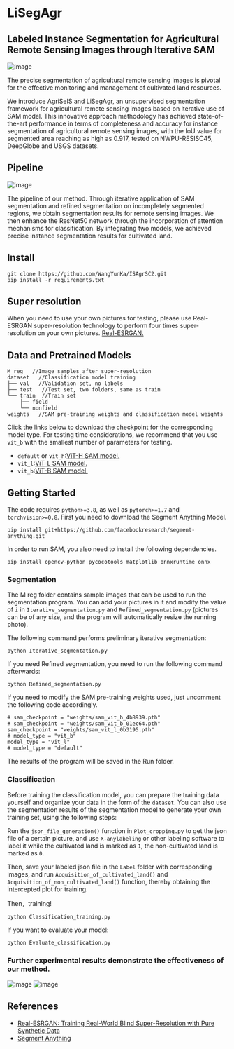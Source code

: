 # LiSegAgr
## Labeled Instance Segmentation for Agricultural Remote Sensing Images through Iterative SAM
![image](https://github.com/user-attachments/assets/bc0b6fd6-90a1-4842-97b0-0ac48086cc35)


The precise segmentation of agricultural remote sensing images is pivotal for the effective monitoring and management of cultivated land resources.

We introduce AgriSeIS and LiSegAgr, an unsupervised segmentation framework for agricultural remote sensing images based on iterative use of SAM model. This innovative approach methodology has achieved state-of-the-art performance in terms of completeness and accuracy for instance segmentation of agricultural remote sensing images, with the IoU value for segmented area reaching as high as 0.917, tested on NWPU-RESISC45, DeepGlobe and USGS datasets.

## Pipeline
![image](https://github.com/WangYunKa/ISAgrSC2/assets/113222930/41be6ddb-beeb-4ce5-af2f-d9b44c3d2720)

The pipeline of our method. Through iterative application of SAM segmentation and refined segmentation on incompletely segmented regions, we obtain segmentation results for remote sensing images. We then enhance the ResNet50 network through the incorporation of attention mechanisms for classification. By integrating two models, we achieved precise instance segmentation results for cultivated land.

## Install
```
git clone https://github.com/WangYunKa/ISAgrSC2.git
pip install -r requirements.txt
```

## Super resolution
When you need to use your own pictures for testing, please use Real-ESRGAN super-resolution technology to perform four times super-resolution on your own pictures.
[Real-ESRGAN.](https://github.com/xinntao/Real-ESRGAN/tree/master)

## Data and Pretrained Models
```
M reg   //Image samples after super-resolution
dataset   //Classification model training
├── val   //Validation set, no labels
├── test   //Test set, two folders, same as train
└── train  //Train set
    ├── field       
    └── nonfield
weights   //SAM pre-training weights and classification model weights
```

Click the links below to download the checkpoint for the corresponding model type. For testing time considerations, we recommend that you use `vit_b` with the smallest number of parameters for testing.

- `default` or `vit_h`:[ViT-H SAM model.](https://dl.fbaipublicfiles.com/segment_anything/sam_vit_h_4b8939.pth)
- `vit_l`:[ViT-L SAM model.](https://dl.fbaipublicfiles.com/segment_anything/sam_vit_l_0b3195.pth)
- `vit_b`:[ViT-B SAM model.](https://dl.fbaipublicfiles.com/segment_anything/sam_vit_b_01ec64.pth)

## Getting Started
The code requires `python>=3.8`, as well as `pytorch>=1.7` and `torchvision>=0.8`. First you need to download the Segment Anything Model.
```
pip install git+https://github.com/facebookresearch/segment-anything.git
```
In order to run SAM, you also need to install the following dependencies.
```
pip install opencv-python pycocotools matplotlib onnxruntime onnx
```
### Segmentation
The M reg folder contains sample images that can be used to run the segmentation program. You can add your pictures in it and modify the value of `i` in `Iterative_segmentation.py` and `Refined_segmentation.py` (pictures can be of any size, and the program will automatically resize the running photo).

The following command performs preliminary iterative segmentation:
```
python Iterative_segmentation.py
```
If you need Refined segmentation, you need to run the following command afterwards:
```
python Refined_segmentation.py
```
If you need to modify the SAM pre-training weights used, just uncomment the following code accordingly.
```
# sam_checkpoint = "weights/sam_vit_h_4b8939.pth"
# sam_checkpoint = "weights/sam_vit_b_01ec64.pth"
sam_checkpoint = "weights/sam_vit_l_0b3195.pth"
# model_type = "vit_b"
model_type = "vit_l"
# model_type = "default"
```
The results of the program will be saved in the Run folder.
### Classification
Before training the classification model, you can prepare the training data yourself and organize your data in the form of the `dataset`.
You can also use the segmentation results of the segmentation model to generate your own training set, using the following steps:

Run the `json_file_generation()` function in `Plot_cropping.py` to get the json file of a certain picture, and use `X-anylabeling` or other labeling software to label it while the cultivated land is marked as `1`, the non-cultivated land is marked as `0`.

Then, save your labeled json file in the `Label` folder with corresponding images, and run `Acquisition_of_cultivated_land()` and `Acquisition_of_non_cultivated_land()` function, thereby obtaining the intercepted plot for training.

Then，training!
```
python Classification_training.py
```
If you want to evaluate your model:
```
python Evaluate_classification.py
```

### Further experimental results demonstrate the effectiveness of our method.
![image](https://github.com/user-attachments/assets/8ede2024-7de8-43eb-b76e-4f15c2bd997c)
![image](https://github.com/user-attachments/assets/1955cb34-0544-4552-b0f2-6d31e39fe869)



## References
- [Real-ESRGAN: Training Real-World Blind Super-Resolution with Pure Synthetic Data](https://github.com/xinntao/Real-ESRGAN/tree/master)
- [Segment Anything](https://github.com/facebookresearch/segment-anything)
